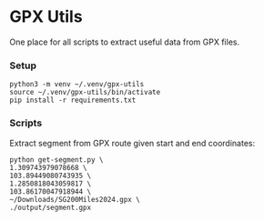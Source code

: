 # GPX Utils

One place for all scripts to extract useful data from GPX files.

### Setup 

```
python3 -m venv ~/.venv/gpx-utils
source ~/.venv/gpx-utils/bin/activate
pip install -r requirements.txt
```

### Scripts

Extract segment from GPX route given start and end coordinates:

```
python get-segment.py \
1.309743979078668 \
103.89449080743935 \
1.2850818043059817 \
103.86170047918944 \
~/Downloads/SG200Miles2024.gpx \
./output/segment.gpx
```
